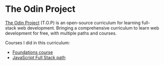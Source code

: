 # The Odin Project

[The Odin Project](https://www.theodinproject.com/) (T.O.P) is an open-source curriculum for learning full-stack web development. Bringing a comprehensive curriculum to learn web development for free, with multiple paths and courses.

Courses I did in this curriculum:
- [Foundations course](https://github.com/cesarbrancalhao/OdinProject/blob/main/Foundations%20course/README.md)
- [JavaScript Full Stack path](https://github.com/cesarbrancalhao/OdinProject/blob/main/Fullstack%20JavaScript%20course/README.md)
